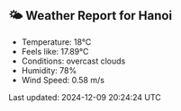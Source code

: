 <!-- WEATHER-START -->
## 🌤 Weather Report for Hanoi

- Temperature: 18°C
- Feels like: 17.89°C
- Conditions: overcast clouds
- Humidity: 78%
- Wind Speed: 0.58 m/s

Last updated: 2024-12-09 20:24:24 UTC
<!-- WEATHER-END -->
